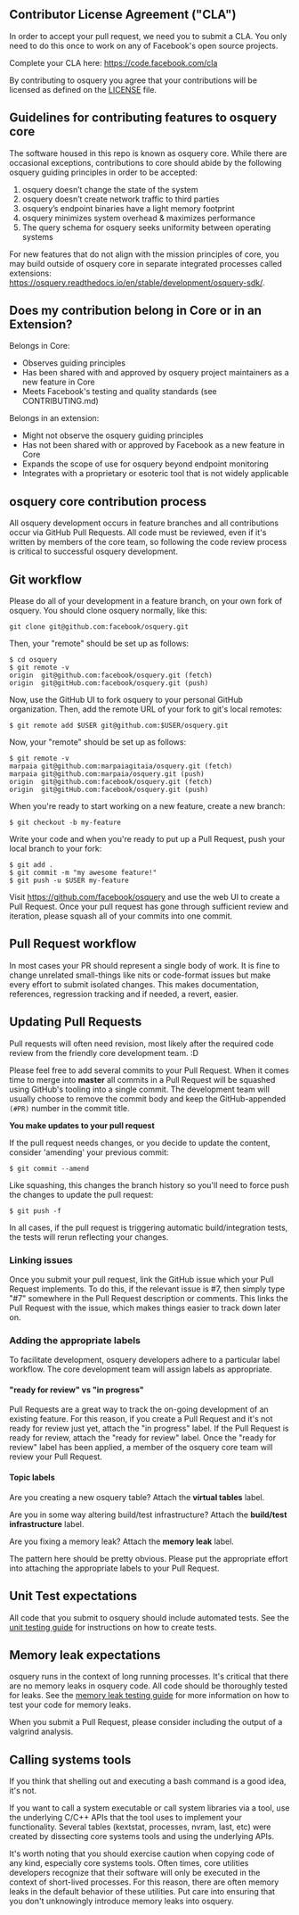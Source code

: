 ## Contributor License Agreement ("CLA")

In order to accept your pull request, we need you to submit a CLA. You only need to do this once to work on any of Facebook's open source projects.

Complete your CLA here: <https://code.facebook.com/cla>

By contributing to osquery you agree that your contributions will be licensed as defined on the [LICENSE](LICENSE) file.

## Guidelines for contributing features to osquery core

The software housed in this repo is known as osquery core. While there are occasional exceptions, contributions to core should abide by the following osquery guiding principles in order to be accepted:
1. osquery doesn’t change the state of the system
2. osquery doesn’t create network traffic to third parties
3. osquery’s endpoint binaries have a light memory footprint
4. osquery minimizes system overhead & maximizes performance
5. The query schema for osquery seeks uniformity between operating systems

For new features that do not align with the mission principles of core, you may build outside of osquery core in separate integrated processes called extensions: https://osquery.readthedocs.io/en/stable/development/osquery-sdk/.

## Does my contribution belong in Core or in an Extension?

Belongs in Core:
- Observes guiding principles
- Has been shared with and approved by osquery project maintainers as a new feature in Core
- Meets Facebook's testing and quality standards (see CONTRIBUTING.md)

Belongs in an extension:
- Might not observe the osquery guiding principles
- Has not been shared with or approved by Facebook as a new feature in Core 
- Expands the scope of use for osquery beyond endpoint monitoring
- Integrates with a proprietary or esoteric tool that is not widely applicable

## osquery core contribution process

All osquery development occurs in feature branches and all contributions occur via GitHub Pull Requests. All code must be reviewed, even if it's written by members of the core team, so following the code review process is critical to successful osquery development.

## Git workflow

Please do all of your development in a feature branch, on your own fork of osquery. You should clone osquery normally, like this:

```
git clone git@github.com:facebook/osquery.git
```

Then, your "remote" should be set up as follows:

```
$ cd osquery
$ git remote -v
origin  git@github.com:facebook/osquery.git (fetch)
origin  git@gitHub.com:facebook/osquery.git (push)
```

Now, use the GitHub UI to fork osquery to your personal GitHub organization. Then, add the remote URL of your fork to git's local remotes:

```
$ git remote add $USER git@github.com:$USER/osquery.git
```

Now, your "remote" should be set up as follows:

```
$ git remote -v
marpaia git@github.com:marpaiagitaia/osquery.git (fetch)
marpaia git@github.com:marpaia/osquery.git (push)
origin  git@github.com:facebook/osquery.git (fetch)
origin  git@gitHub.com:facebook/osquery.git (push)
```

When you're ready to start working on a new feature, create a new branch:

```
$ git checkout -b my-feature
```

Write your code and when you're ready to put up a Pull Request, push your local branch to your fork:

```
$ git add .
$ git commit -m "my awesome feature!"
$ git push -u $USER my-feature
```

Visit https://github.com/facebook/osquery and use the web UI to create a Pull Request. Once your pull request has gone through sufficient review and iteration, please squash all of your commits into one commit.

## Pull Request workflow

In most cases your PR should represent a single body of work. It is fine to change unrelated small-things like nits or code-format issues but make every effort to submit isolated changes. This makes documentation, references, regression tracking and if needed, a revert, easier.

## Updating Pull Requests

Pull requests will often need revision, most likely after the required code review from the friendly core development team. :D

Please feel free to add several commits to your Pull Request. When it comes time to merge into **master** all commits in a Pull Request will be squashed using GitHub's tooling into a single commit. The development team will usually choose to remove the commit body and keep the GitHub-appended `(#PR)` number in the commit title.

**You make updates to your pull request**

If the pull request needs changes, or you decide to update the content, consider 'amending' your previous commit:

```
$ git commit --amend
```

Like squashing, this changes the branch history so you'll need to force push the changes to update the pull request:

```
$ git push -f
```

In all cases, if the pull request is triggering automatic build/integration tests, the tests will rerun reflecting your changes.

### Linking issues

Once you submit your pull request, link the GitHub issue which your Pull Request implements. To do this, if the relevant issue is #7, then simply type "#7" somewhere in the Pull Request description or comments. This links the Pull Request with the issue, which makes things easier to track down later on.

### Adding the appropriate labels

To facilitate development, osquery developers adhere to a particular label workflow. The core development team will assign labels as appropriate.

#### "ready for review" vs "in progress"

Pull Requests are a great way to track the on-going development of an existing feature. For this reason, if you create a Pull Request and it's not ready for review just yet, attach the "in progress" label. If the Pull Request is ready for review, attach the "ready for review" label. Once the "ready for review" label has been applied, a member of the osquery core team will review your Pull Request.

#### Topic labels

Are you creating a new osquery table? Attach the **virtual tables** label.

Are you in some way altering build/test infrastructure? Attach the **build/test infrastructure** label.

Are you fixing a memory leak? Attach the **memory leak** label.

The pattern here should be pretty obvious. Please put the appropriate effort into attaching the appropriate labels to your Pull Request.

## Unit Test expectations

All code that you submit to osquery should include automated tests. See the [unit testing guide](https://osquery.readthedocs.org/en/latest/development/unit-tests/) for instructions on how to create tests.

## Memory leak expectations

osquery runs in the context of long running processes. It's critical that there are no memory leaks in osquery code. All code should be thoroughly tested for leaks. See the [memory leak testing guide](https://osquery.readthedocs.org/en/latest/deployment/performance-safety/) for more information on how to test your code for memory leaks.

When you submit a Pull Request, please consider including the output of a valgrind analysis.

## Calling systems tools

If you think that shelling out and executing a bash command is a good idea, it's not.

If you want to call a system executable or call system libraries via a tool, use the underlying C/C++ APIs that the tool uses to implement your functionality. Several tables (kextstat, processes, nvram, last, etc) were created by dissecting core systems tools and using the underlying APIs.

It's worth noting that you should exercise caution when copying code of any kind, especially core systems tools. Often times, core utilities developers recognize that their software will only be executed in the context of short-lived processes. For this reason, there are often memory leaks in the default behavior of these utilities. Put care into ensuring that you don't unknowingly introduce memory leaks into osquery.
